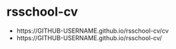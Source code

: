 # rsschool-cv
<ul>
  <li>
    https://GITHUB-USERNAME.github.io/rsschool-cv/cv
  </li>
    <li>https://GITHUB-USERNAME.github.io/rsschool-cv/
  </li>
</ul>
